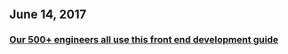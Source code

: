 ## June 14, 2017

### [Our 500+ engineers all use this front end development guide](https://medium.freecodecamp.com/grabs-front-end-guide-for-large-teams-484d4033cc41)
